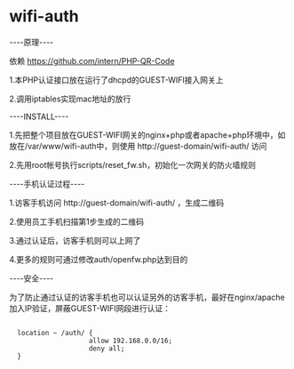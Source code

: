 # wifi-auth

----原理----

依赖 https://github.com/intern/PHP-QR-Code

1.本PHP认证接口放在运行了dhcpd的GUEST-WIFI接入网关上

2.调用iptables实现mac地址的放行

----INSTALL----

1.先把整个项目放在GUEST-WIFI网关的nginx+php或者apache+php环境中，如放在/var/www/wifi-auth中，则使用 http://guest-domain/wifi-auth/ 访问

2.先用root帐号执行scripts/reset_fw.sh，初始化一次网关的防火墙规则

----手机认证过程----

1.访客手机访问 http://guest-domain/wifi-auth/ ，生成二维码

2.使用员工手机扫描第1步生成的二维码

3.通过认证后，访客手机则可以上网了

4.更多的规则可通过修改auth/openfw.php达到目的

----安全----

为了防止通过认证的访客手机也可以认证另外的访客手机，最好在nginx/apache加入IP验证，屏蔽GUEST-WIFI网段进行认证：

<code>
  location ~ /auth/ {
                    allow 192.168.0.0/16;
                    deny all;
  }
  </code>
